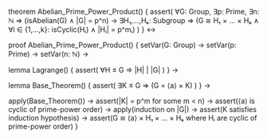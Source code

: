theorem Abelian_Prime_Power_Product() {
  assert(
    ∀G: Group, ∃p: Prime, ∃n: ℕ ⇒ 
    (isAbelian(G) ∧ |G| = p^n) →
    ∃H₁,...,Hₖ: Subgroup ⇒ 
    (G ≅ H₁ × ... × Hₖ ∧ ∀i ∈ {1,...,k}: isCyclic(Hᵢ) ∧ |Hᵢ| = p^mᵢ)
  )
} ↔

proof Abelian_Prime_Power_Product() {
  setVar(G: Group) →
  setVar(p: Prime) →
  setVar(n: ℕ) →
  
  lemma Lagrange() {
    assert(
      ∀H ≤ G ⇒ |H| | |G|
    )
  } →
  
  lemma Base_Theorem() {
    assert(
      ∃K ≤ G ⇒ (G = ⟨a⟩ × K)
    )
  } →
  
  apply(Base_Theorem()) →
  assert(|K| = p^m for some m < n) →
  assert(⟨a⟩ is cyclic of prime-power order) →
  apply(induction on |G|) →
  assert(K satisfies induction hypothesis) →
  assert(G ≅ ⟨a⟩ × H₁ × ... × Hₖ where Hᵢ are cyclic of prime-power order)
}